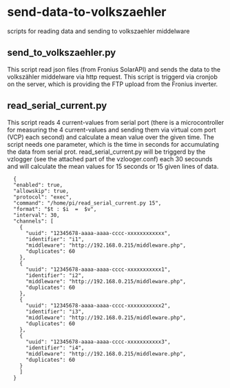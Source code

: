 # send-data-to-volkszaehler
scripts for reading data and sending to volkszaehler middelware

## send_to_volkszaehler.py
This script read json files (from Fronius SolarAPI) and sends the data to the volkszähler middelware via http request. This script is triggerd via cronjob on the server, which is providing the FTP upload from the Fronius inverter.

## read_serial_current.py
This script reads 4 current-values from serial port (there is a microcontroller for measuring the 4 current-values and sending them via virtual com port (VCP) each second) and calculate a mean value over the given time. The script needs one parameter, which is the time in seconds for accumulating the data from serial prot. read_serial_current.py will be triggerd by the vzlogger (see the attached part of the vzlooger.conf) each 30 secounds and will calculate the mean values for 15 seconds or 15 given lines of data.

```
  {
  "enabled": true,
  "allowskip": true,
  "protocol": "exec",
  "command": "/home/pi/read_serial_current.py 15",
  "format": "$t : $i  =  $v",
  "interval": 30,
  "channels": [
    {
      "uuid": "12345678-aaaa-aaaa-cccc-xxxxxxxxxxxx",
      "identifier": "i1",
      "middleware": "http://192.168.0.215/middleware.php",
      "duplicates": 60
    },
    {
      "uuid": "12345678-aaaa-aaaa-cccc-xxxxxxxxxxx1",
      "identifier": "i2",
      "middleware": "http://192.168.0.215/middleware.php",
      "duplicates": 60
    },
    {
      "uuid": "12345678-aaaa-aaaa-cccc-xxxxxxxxxxx2",
      "identifier": "i3",
      "middleware": "http://192.168.0.215/middleware.php",
      "duplicates": 60
    },
    {
      "uuid": "12345678-aaaa-aaaa-cccc-xxxxxxxxxxx3",
      "identifier": "i4",
      "middleware": "http://192.168.0.215/middleware.php",
      "duplicates": 60
    }
    ]
  }
```
